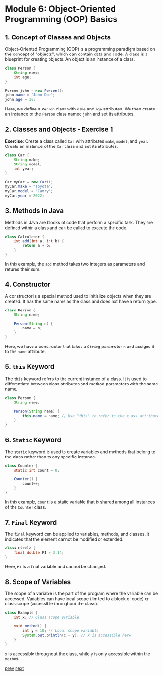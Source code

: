 # Module 6: Object-Oriented Programming (OOP) Basics

## 1. Concept of Classes and Objects

Object-Oriented Programming (OOP) is a programming paradigm based on the concept of "objects", which can contain data and code. A class is a blueprint for creating objects. An object is an instance of a class.

```java
class Person {
    String name;
    int age;
}

Person john = new Person();
john.name = "John Doe";
john.age = 30;
```

Here, we define a `Person` class with `name` and `age` attributes. We then create an instance of the `Person` class named `john` and set its attributes.

## 2. Classes and Objects - Exercise 1

**Exercise**: Create a class called `Car` with attributes `make`, `model`, and `year`. Create an instance of the `Car` class and set its attributes.

```java
class Car {
    String make;
    String model;
    int year;
}

Car myCar = new Car();
myCar.make = "Toyota";
myCar.model = "Camry";
myCar.year = 2022;
```

## 3. Methods in Java

Methods in Java are blocks of code that perform a specific task. They are defined within a class and can be called to execute the code.

```java
class Calculator {
    int add(int a, int b) {
        return a + b;
    }
}
```

In this example, the `add` method takes two integers as parameters and returns their sum.

## 4. Constructor

A constructor is a special method used to initialize objects when they are created. It has the same name as the class and does not have a return type.

```java
class Person {
    String name;

    Person(String n) {
        name = n;
    }
}
```

Here, we have a constructor that takes a `String` parameter `n` and assigns it to the `name` attribute.

## 5. `this` Keyword

The `this` keyword refers to the current instance of a class. It is used to differentiate between class attributes and method parameters with the same name.

```java
class Person {
    String name;

    Person(String name) {
        this.name = name; // Use "this" to refer to the class attribute
    }
}
```

## 6. `Static` Keyword

The `static` keyword is used to create variables and methods that belong to the class rather than to any specific instance.

```java
class Counter {
    static int count = 0;

    Counter() {
        count++;
    }
}
```

In this example, `count` is a static variable that is shared among all instances of the `Counter` class.

## 7. `Final` Keyword

The `final` keyword can be applied to variables, methods, and classes. It indicates that the element cannot be modified or extended.

```java
class Circle {
    final double PI = 3.14;
}
```

Here, `PI` is a final variable and cannot be changed.

## 8. Scope of Variables

The scope of a variable is the part of the program where the variable can be accessed. Variables can have local scope (limited to a block of code) or class scope (accessible throughout the class).

```java
class Example {
    int x; // Class scope variable

    void method() {
        int y = 10; // Local scope variable
        System.out.println(x + y); // x is accessible here
    }
}
```

`x` is accessible throughout the class, while `y` is only accessible within the `method`.

[prev](./Module_5_Strings%20StringBuilder%20and%20StringBuffer.md)                    [next](./Module_7_Arrays%20as%20Object%20Args%20and%20Return%20Value.md)
